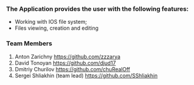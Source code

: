 ### The Application provides the user with the following features:
- Working with IOS file system;
- Files viewing, creation and editing

### Team Members
1. Anton Zarichny
https://github.com/zzzarya
2. David Tonoyan
https://github.com/djud17
3. Dmitriy Churilov
https://github.com/chuRealOff
4. Sergei Shliakhin (team lead)
https://github.com/SShliakhin




